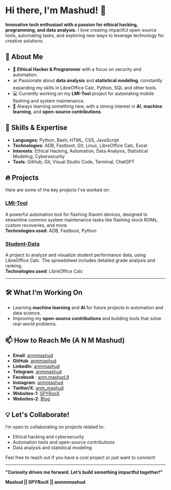 # Hi there, I'm Mashud! 👋

**Innovative tech enthusiast with a passion for ethical hacking, programming, and data analysis.** I love creating impactful open-source tools, automating tasks, and exploring new ways to leverage technology for creative solutions.

## 🌟 About Me
- 🔐 **Ethical Hacker & Programmer** with a focus on security and automation.
- 📊 Passionate about **data analysis** and **statistical modeling**, constantly expanding my skills in LibreOffice Calc, Python, SQL and other tools.
- 💻 Currently working on my **LMI-Tool** project for automating mobile flashing and system maintenance.
- 🌱 Always learning something new, with a strong interest in **AI**, **machine learning**, and **open-source contributions**.

## 🚀 Skills & Expertise
- **Languages**: Python, Bash, HTML, CSS, JavaScript
- **Technologies**: ADB, Fastboot, Git, Linux, LibreOffice Calc, Excel
- **Interests**: Ethical Hacking, Automation, Data Analysis, Statistical Modeling, Cybersecurity
- **Tools**: GitHub, Git, Visual Studio Code, Terminal, ChatGPT

## 🔥 Projects
Here are some of the key projects I’ve worked on:

### [LMI-Tool](https://github.com/anmmashud/LMI-Tool)
A powerful automation tool for flashing Xiaomi devices, designed to streamline common system maintenance tasks like flashing stock ROMs, custom recoveries, and more.  
**Technologies used**: ADB, Fastboot, Python

### [Student-Data](https://github.com/anmmashud/Student-Data)
A project to analyze and visualize student performance data, using LibreOffice Calc. The spreadsheet includes detailed grade analysis and ranking.  
**Technologies used**: LibreOffice Calc

---

## 🛠️ What I’m Working On
- Learning **machine learning** and **AI** for future projects in automation and data science.
- Improving my **open-source contributions** and building tools that solve real-world problems.

## 📫 How to Reach Me (A N M Mashud)
- **Email**: [anmmashud](anmmashud123@gmail.com)
- **GitHub**: [anmmashud](https://github.com/anmmashud)
- **LinkedIn**: [anmmashud](https://www.linkedin.com/in/anmmashud)
- **Telegram**: [anmmashud](https://t.me/anmmashud)
- **Facebook** : [anm.mashud.9](https://facebook.com/anm.mashud.9)
- **Instagram**: [anmmashud](https://instagram.com/anmmashud)
- **Twitter/X**: [anm_mashud](https://x.com/anm_mashud)
- **Websites-1**: [SPYRooX](https://spyroox.rf.gd)
- **Websites-2**: [Blog](https://anmmashud02.blogspot.com)

## 💡 Let's Collaborate!
I’m open to collaborating on projects related to:
- Ethical hacking and cybersecurity
- Automation tools and open-source contributions
- Data analysis and statistical modeling

Feel free to reach out if you have a cool project or just want to connect!

---

**"Curiosity drives me forward. Let’s build something impactful together!"**

**Mashud || SPYRooX || anmmmashud**
